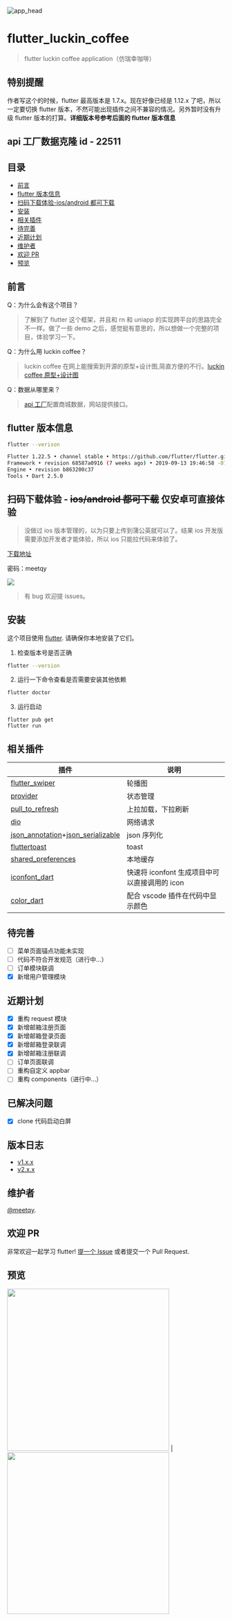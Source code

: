 ![app_head](./readme/images/githead1.png)

# flutter_luckin_coffee

> flutter luckin coffee application（仿瑞幸咖啡）

## 特别提醒

作者写这个的时候，flutter 最高版本是 1.7.x。现在好像已经是 1.12.x 了吧，所以一定要切换 flutter 版本，不然可能出现插件之间不兼容的情况。另外暂时没有升级 flutter 版本的打算。**详细版本号参考后面的 flutter 版本信息**

## api 工厂数据克隆 id - **22511**

## 目录

- [前言](#前言)
- [flutter 版本信息](#flutter版本信息)
- [扫码下载体验-ios/android 都可下载](#扫码下载体验-ios/android都可下载)
- [安装](#安装)
- [相关插件](#相关插件)
- [待完善](#待完善)
- [近期计划](#近期计划)
- [维护者](#维护者)
- [欢迎 PR](#欢迎PR)
- [预览](#预览)

## 前言

Q：为什么会有这个项目？

> 了解到了 flutter 这个框架，并且和 rn 和 uniapp 的实现跨平台的思路完全不一样。做了一些 demo 之后，感觉挺有意思的，所以想做一个完整的项目，体验学习一下。

Q：为什么用 luckin coffee？

> luckin coffee 在网上能搜索到开源的原型+设计图,简直方便的不行。[luckin coffee 原型+设计图](https://www.xiaopiu.com/square?libPop=project&libId=5c306b252d5cd56e70a1e640)

Q：数据从哪里来？

> [api 工厂](https://www.it120.cc/?referrer=18046)配置商城数据，网站提供接口。

## flutter 版本信息

```sh
flutter --verison
```

```sh
Flutter 1.22.5 • channel stable • https://github.com/flutter/flutter.git
Framework • revision 68587a0916 (7 weeks ago) • 2019-09-13 19:46:58 -0700
Engine • revision b863200c37
Tools • Dart 2.5.0
```

## 扫码下载体验 - ~~ios/android 都可下载~~ 仅安卓可直接体验

> 没做过 ios 版本管理的，以为只要上传到蒲公英就可以了。结果 ios 开发版需要添加开发者才能体验，所以 ios 只能拉代码来体验了。

[下载地址](https://gitee.com/meetqy/flutter_luckin_coffee/releases/v2.0.0)

密码：meetqy

![](./qrcode.png)

> 有 bug 欢迎提 issues。

## 安装

这个项目使用 [flutter](https://github.com/flutter/flutter). 请确保你本地安装了它们。

1. 检查版本号是否正确

```sh
flutter --version
```

2. 运行一下命令查看是否需要安装其他依赖

```sh
flutter doctor
```

3. 运行启动

```
flutter pub get
flutter run
```

## 相关插件

| 插件                                                                                                                                                              | 说明                                          |
| ----------------------------------------------------------------------------------------------------------------------------------------------------------------- | --------------------------------------------- |
| [flutter_swiper](https://github.com/best-flutter/flutter_swiper)                                                                                                  | 轮播图                                        |
| [provider](https://github.com/rrousselGit/provider)                                                                                                               | 状态管理                                      |
| [pull_to_refresh](https://github.com/bytedance/pull_to_refresh)                                                                                                   | 上拉加载，下拉刷新                            |
| [dio](https://github.com/flutterchina/dio)                                                                                                                        | 网络请求                                      |
| [json_annotation](https://github.com/dart-lang/json_serializable/tree/master/json_annotation)+[json_serializable](https://github.com/dart-lang/json_serializable) | json 序列化                                   |
| [fluttertoast](https://github.com/PonnamKarthik/FlutterToast)                                                                                                     | toast                                         |
| [shared_preferences](https://github.com/flutter/plugins/tree/master/packages/shared_preferences)                                                                  | 本地缓存                                      |
| [iconfont_dart](https://github.com/meetqy/iconfont_dart)                                                                                                          | 快速将 iconfont 生成项目中可以直接调用的 icon |
| [color_dart](https://github.com/meetqy/color_dart)                                                                                                                | 配合 vscode 插件在代码中显示颜色              |

## 待完善

- [ ] 菜单页面锚点功能未实现
- [ ] 代码不符合开发规范（进行中...）
- [ ] 订单模块联调
- [x] 新增用户管理模块

## 近期计划

- [x] 重构 request 模块
- [x] 新增邮箱注册页面
- [x] 新增邮箱登录页面
- [x] 新增邮箱登录联调
- [x] 新增邮箱注册联调
- [ ] 订单页面联调
- [ ] 重构自定义 appbar
- [ ] 重构 components（进行中...）

## 已解决问题

- [x] clone 代码启动白屏

## 版本日志

- [v1.x.x](./readme/backlog/v1.x.x.md)
- [v2.x.x](./readme/backlog/v2.x.x.md)

## 维护者

[@meetqy](https://github.com/meetqy).

## 欢迎 PR

非常欢迎一起学习 flutter! [提一个 Issue](https://github.com/meetqy/flutter_luckin_coffee/issues/new) 或者提交一个 Pull Request.

## 预览

<img src="./readme/images/1.gif" width="375"/> | <img src="./readme/images/2.gif" width="375"/>
